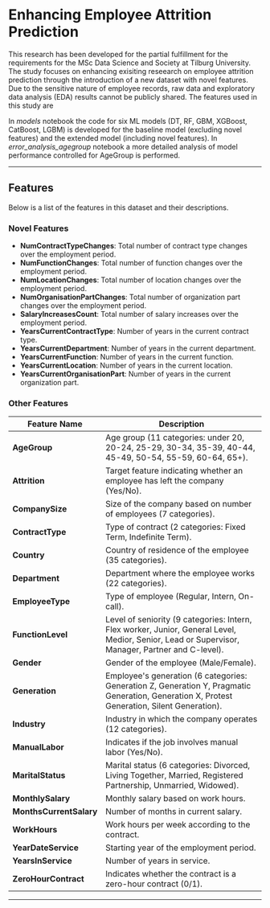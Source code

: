 # Enhancing Employee Attrition Prediction 

This research has been developed for the partial fulfillment for the requirements for the MSc Data Science and Society at Tilburg University.
The study focuses on enhancing exisiting reseearch on employee attrition prediction through the introduction of a new dataset with novel features.
Due to the sensitive nature of employee records, raw data and exploratory data analysis (EDA) results cannot be publicly shared. The features used in this study are 

In *models* notebook the code for six ML models (DT, RF, GBM, XGBoost, CatBoost, LGBM) is developed for the baseline model (excluding novel features) and the extended model (including novel features).
In *error_analysis_agegroup* notebook a more detailed analysis of model performance controlled for AgeGroup is performed. 

---
## Features

Below is a list of the features in this dataset and their descriptions. 

### Novel Features
- **NumContractTypeChanges**: Total number of contract type changes over the employment period.
- **NumFunctionChanges**: Total number of function changes over the employment period.
- **NumLocationChanges**: Total number of location changes over the employment period.
- **NumOrganisationPartChanges**: Total number of organization part changes over the employment period.
- **SalaryIncreasesCount**: Total number of salary increases over the employment period.
- **YearsCurrentContractType**: Number of years in the current contract type.
- **YearsCurrentDepartment**: Number of years in the current department.
- **YearsCurrentFunction**: Number of years in the current function.
- **YearsCurrentLocation**: Number of years in the current location.
- **YearsCurrentOrganisationPart**: Number of years in the current organization part.

### Other Features
| **Feature Name**                 | **Description**                                                                 |
|-----------------------------------|---------------------------------------------------------------------------------|
| **AgeGroup**                     | Age group (11 categories: under 20, 20-24, 25-29, 30-34, 35-39, 40-44, 45-49, 50-54, 55-59, 60-64, 65+). |
| **Attrition**                    | Target feature indicating whether an employee has left the company (Yes/No).    |
| **CompanySize**                  | Size of the company based on number of employees (7 categories).                |
| **ContractType**                 | Type of contract (2 categories: Fixed Term, Indefinite Term).                   |
| **Country**                      | Country of residence of the employee (35 categories).                          |
| **Department**                   | Department where the employee works (22 categories).                           |
| **EmployeeType**                 | Type of employee (Regular, Intern, On-call).                                   |
| **FunctionLevel**                | Level of seniority (9 categories: Intern, Flex worker, Junior, General Level, Medior, Senior, Lead or Supervisor, Manager, Partner and C-level). |
| **Gender**                       | Gender of the employee (Male/Female).                                          |
| **Generation**                   | Employee's generation (6 categories: Generation Z, Generation Y, Pragmatic Generation, Generation X, Protest Generation, Silent Generation). |
| **Industry**                     | Industry in which the company operates (12 categories).                        |
| **ManualLabor**                  | Indicates if the job involves manual labor (Yes/No).                           |
| **MaritalStatus**                | Marital status (6 categories: Divorced, Living Together, Married, Registered Partnership, Unmarried, Widowed). |
| **MonthlySalary**                | Monthly salary based on work hours.                                            |
| **MonthsCurrentSalary**          | Number of months in current salary.                                            |
| **WorkHours**                    | Work hours per week according to the contract.                                 |
| **YearDateService**              | Starting year of the employment period.                                        |
| **YearsInService**               | Number of years in service.                                                    |
| **ZeroHourContract**             | Indicates whether the contract is a zero-hour contract (0/1).                  |

---
